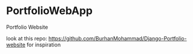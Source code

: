 # PortfolioWebApp
Portfolio Website


look at this repo: https://github.com/BurhanMohammad/Django-Portfolio-website 
for inspiration
